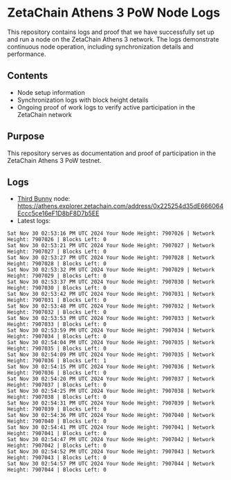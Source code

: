 # ZetaChain Athens 3 PoW Node Logs
This repository contains logs and proof that we have successfully set up and run a node on the ZetaChain Athens 3 network. The logs demonstrate continuous node operation, including synchronization details and performance.

## Contents
- Node setup information
- Synchronization logs with block height details
- Ongoing proof of work logs to verify active participation in the ZetaChain network

## Purpose
This repository serves as documentation and proof of participation in the ZetaChain Athens 3 PoW testnet.

## Logs

- [Third Bunny](https://thirdbunny.xyz/) node: https://athens.explorer.zetachain.com/address/0x225254d35dE666064Eccc5ce16eF1D8bF8D7b5EE
- Latest logs:
```
Sat Nov 30 02:53:16 PM UTC 2024 Your Node Height: 7907026 | Network Height: 7907026 | Blocks Left: 0
Sat Nov 30 02:53:21 PM UTC 2024 Your Node Height: 7907027 | Network Height: 7907027 | Blocks Left: 0
Sat Nov 30 02:53:27 PM UTC 2024 Your Node Height: 7907028 | Network Height: 7907028 | Blocks Left: 0
Sat Nov 30 02:53:32 PM UTC 2024 Your Node Height: 7907029 | Network Height: 7907029 | Blocks Left: 0
Sat Nov 30 02:53:37 PM UTC 2024 Your Node Height: 7907030 | Network Height: 7907030 | Blocks Left: 0
Sat Nov 30 02:53:42 PM UTC 2024 Your Node Height: 7907031 | Network Height: 7907031 | Blocks Left: 0
Sat Nov 30 02:53:48 PM UTC 2024 Your Node Height: 7907032 | Network Height: 7907032 | Blocks Left: 0
Sat Nov 30 02:53:53 PM UTC 2024 Your Node Height: 7907033 | Network Height: 7907033 | Blocks Left: 0
Sat Nov 30 02:53:59 PM UTC 2024 Your Node Height: 7907034 | Network Height: 7907034 | Blocks Left: 0
Sat Nov 30 02:54:04 PM UTC 2024 Your Node Height: 7907035 | Network Height: 7907035 | Blocks Left: 0
Sat Nov 30 02:54:09 PM UTC 2024 Your Node Height: 7907035 | Network Height: 7907036 | Blocks Left: 1
Sat Nov 30 02:54:15 PM UTC 2024 Your Node Height: 7907036 | Network Height: 7907036 | Blocks Left: 0
Sat Nov 30 02:54:20 PM UTC 2024 Your Node Height: 7907037 | Network Height: 7907037 | Blocks Left: 0
Sat Nov 30 02:54:25 PM UTC 2024 Your Node Height: 7907038 | Network Height: 7907038 | Blocks Left: 0
Sat Nov 30 02:54:31 PM UTC 2024 Your Node Height: 7907039 | Network Height: 7907039 | Blocks Left: 0
Sat Nov 30 02:54:36 PM UTC 2024 Your Node Height: 7907040 | Network Height: 7907040 | Blocks Left: 0
Sat Nov 30 02:54:41 PM UTC 2024 Your Node Height: 7907041 | Network Height: 7907041 | Blocks Left: 0
Sat Nov 30 02:54:47 PM UTC 2024 Your Node Height: 7907042 | Network Height: 7907042 | Blocks Left: 0
Sat Nov 30 02:54:52 PM UTC 2024 Your Node Height: 7907043 | Network Height: 7907043 | Blocks Left: 0
Sat Nov 30 02:54:57 PM UTC 2024 Your Node Height: 7907044 | Network Height: 7907044 | Blocks Left: 0
```
